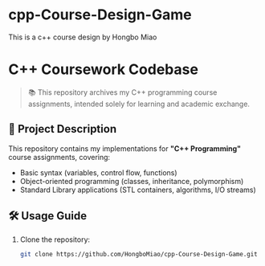# cpp-Course-Design-Game
This is a c++ course design by Hongbo Miao

# C++ Coursework Codebase

> 📚 This repository archives my C++ programming course assignments, intended solely for learning and academic exchange.

## 📖 Project Description
This repository contains my implementations for **"C++ Programming"** course assignments, covering:
- Basic syntax (variables, control flow, functions)
- Object-oriented programming (classes, inheritance, polymorphism)
- Standard Library applications (STL containers, algorithms, I/O streams)

## 🛠️ Usage Guide
1. Clone the repository:
   ```bash
   git clone https://github.com/HongboMiao/cpp-Course-Design-Game.git
